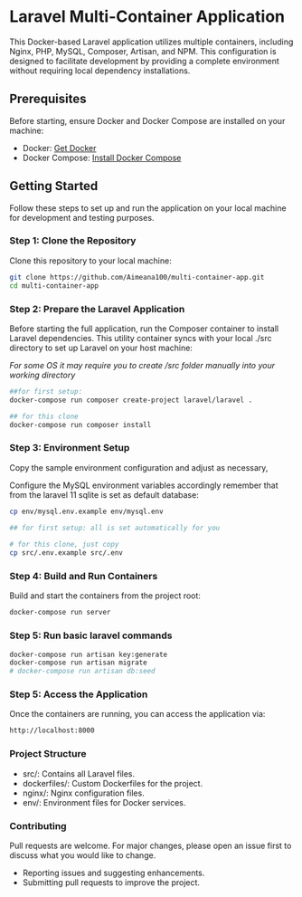 # Laravel Multi-Container Application

This Docker-based Laravel application utilizes multiple containers, including Nginx, PHP, MySQL, Composer, Artisan, and NPM. This configuration is designed to facilitate development by providing a complete environment without requiring local dependency installations.

## Prerequisites

Before starting, ensure Docker and Docker Compose are installed on your machine:

- Docker: [Get Docker](https://docs.docker.com/get-docker/)
- Docker Compose: [Install Docker Compose](https://docs.docker.com/compose/install/)

## Getting Started

Follow these steps to set up and run the application on your local machine for development and testing purposes.

### Step 1: Clone the Repository

Clone this repository to your local machine:

```bash
git clone https://github.com/Aimeana100/multi-container-app.git
cd multi-container-app
```

### Step 2: Prepare the Laravel Application

Before starting the full application, run the Composer container to install Laravel dependencies. This utility container syncs with your local ./src directory to set up Laravel on your host machine:

*For some OS it may require you to create /src folder manually into your working directory*

```bash
##for first setup:
docker-compose run composer create-project laravel/laravel .

## for this clone
docker-compose run composer install
```


### Step 3: Environment Setup

Copy the sample environment configuration and adjust as necessary, 

Configure the MySQL environment variables accordingly remember that from the laravel 11 sqlite is set as default database:


```bash
cp env/mysql.env.example env/mysql.env

## for first setup: all is set automatically for you
 
# for this clone, just copy
cp src/.env.example src/.env
```

### Step 4: Build and Run Containers
Build and start the containers from the project root:

```bash
docker-compose run server
```
### Step 5: Run basic laravel commands 

```bash
docker-compose run artisan key:generate
docker-compose run artisan migrate
# docker-compose run artisan db:seed 
```

### Step 5: Access the Application
Once the containers are running, you can access the application via:

```bash
http://localhost:8000
```
### Project Structure

- src/: Contains all Laravel files.
- dockerfiles/: Custom Dockerfiles for the project.
- nginx/: Nginx configuration files.
- env/: Environment files for Docker services.

### Contributing
Pull requests are welcome. For major changes, please open an issue first to discuss what you would like to change.

- Reporting issues and suggesting enhancements.
- Submitting pull requests to improve the project.